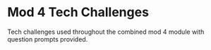 # Mod 4 Tech Challenges

Tech challenges used throughout the combined mod 4 module with question prompts provided.
